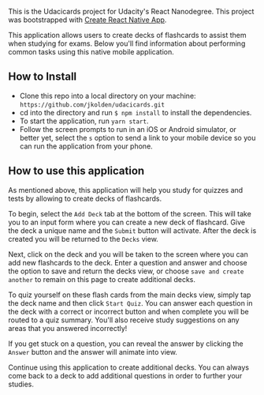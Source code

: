This is the Udacicards project for Udacity's React Nanodegree. This project was bootstrapped with [Create React Native App](https://github.com/react-community/create-react-native-app).

This application allows users to create decks of flashcards to assist them when studying for exams. Below you'll find information about performing common tasks using this native mobile application.
## How to Install

- Clone this repo into a local directory on your machine: `https://github.com/jkolden/udacicards.git`
- cd into the directory and run `$ npm install` to install the dependencies.
- To start the application, run `yarn start`.
- Follow the screen prompts to run in an iOS or Android simulator, or better yet, select the `s` option to send a link to your mobile device so you can run the application from your phone.


## How to use this application

As mentioned above, this application will help you study for quizzes and tests by allowing to create decks of flashcards.

To begin, select the `Add Deck` tab at the bottom of the screen. This will take you to an input form where you can create a new deck of flashcard. Give the deck a unique name and the `Submit` button will activate. After the deck is created you will be returned to the `Decks` view.

Next, click on the deck and you will be taken to the screen where you can add new flashcards to the deck. Enter a question and answer and choose the option to save and return the decks view, or choose `save and create another` to remain on this page to create additional decks.

To quiz yourself on these flash cards from the main decks view, simply tap the deck name and then click `Start Quiz`. You can answer each question in the deck with a correct or incorrect button and when complete you will be routed to a quiz summary. You'll also receive study suggestions on any areas that you answered incorrectly!

If you get stuck on a question, you can reveal the answer by clicking the `Answer` button and the answer will animate into view.

Continue using this application to create additional decks. You can always come back to a deck to add additional questions in order to further your studies.
